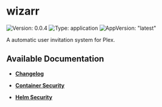 # wizarr

![Version: 0.0.4](https://img.shields.io/badge/Version-0.0.4-informational?style=flat-square) ![Type: application](https://img.shields.io/badge/Type-application-informational?style=flat-square) ![AppVersion: "latest"](https://img.shields.io/badge/AppVersion-"latest"-informational?style=flat-square)

A automatic user invitation system for Plex.

## Available Documentation

- [**Changelog**](CHANGELOG)

- [**Container Security**](container-security)

- [**Helm Security**](helm-security)

